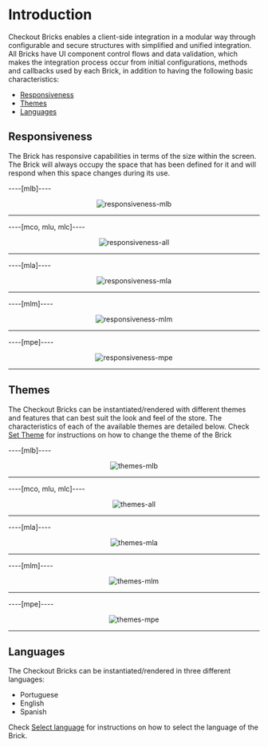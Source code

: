 # Introduction

Checkout Bricks enables a client-side integration in a modular way through configurable and secure structures with simplified and unified integration. All Bricks have UI component control flows and data validation, which makes the integration process occur from initial configurations, methods and callbacks used by each Brick, in addition to having the following basic characteristics:

* [Responsiveness](#bookmark_responsiveness)
* [Themes](#bookmark_themes)
* [Languages](#bookmark_languages)

## Responsiveness

The Brick has responsive capabilities in terms of the size within the screen. The Brick will always occupy the space that has been defined for it and will respond when this space changes during its use.

----[mlb]----
<center>

![responsiveness-mlb](checkout-bricks/responsiveness-mlb-en.gif)

</center>

------------
----[mco, mlu, mlc]---- 
<center>

![responsiveness-all](checkout-bricks/responsiveness-all-en.gif)

</center>

------------
----[mla]---- 
<center>

![responsiveness-mla](checkout-bricks/responsiveness-mla-en.gif)

</center>

------------
----[mlm]---- 
<center>

![responsiveness-mlm](checkout-bricks/responsiveness-mlm-en.gif)

</center>

------------
----[mpe]---- 
<center>

![responsiveness-mpe](checkout-bricks/responsiveness-mpe-en.gif)

</center>

------------

## Themes

The Checkout Bricks can be instantiated/rendered with different themes and features that can best suit the look and feel of the store. The characteristics of each of the available themes are detailed below. Check [Set Theme](/developers/en/docs/checkout-bricks/additional-content/set-theme) for instructions on how to change the theme of the Brick

----[mlb]----
<center>

![themes-mlb](checkout-bricks/themes-mlb-en.png)

</center>

------------
----[mco, mlu, mlc]----
<center>

![themes-all](checkout-bricks/themes-all-en.png)

</center>

------------
----[mla]----
<center>

![themes-mla](checkout-bricks/themes-mla-en.jpg) 

</center>

------------
----[mlm]----
<center>

![themes-mlm](checkout-bricks/themes-mlm-en.jpg) 

</center>

------------
----[mpe]---- 
<center>

![themes-mpe](checkout-bricks/themes-mpe-es.jpg) 

</center>

------------

## Languages

The Checkout Bricks can be instantiated/rendered in three different languages:

* Portuguese
* English 
* Spanish

Check [Select language](/developers/en/docs/checkout-bricks/additional-content/select-language) for instructions on how to select the language of the Brick. 